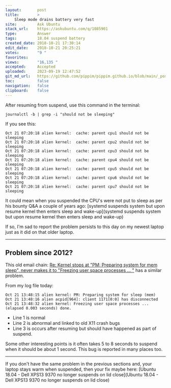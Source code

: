 ```yaml
---
layout:       post
title:        >
    Sleep mode drains battery very fast
site:         Ask Ubuntu
stack_url:    https://askubuntu.com/q/1085901
type:         Answer
tags:         18.04 suspend battery
created_date: 2018-10-21 17:30:14
edit_date:    2018-10-21 20:25:21
votes:        "9 "
favorites:    
views:        "16,135 "
accepted:     Accepted
uploaded:     2023-09-19 12:47:52
git_md_url:   https://github.com/pippim/pippim.github.io/blob/main/_posts/2018/2018-10-21-Sleep-mode-drains-battery-very-fast.md
toc:          false
navigation:   false
clipboard:    false
---
```


After resuming from suspend, use this command in the terminal:

``` 
journalctl -b | grep -i "should not be sleeping"
```

If you see this:

``` 
Oct 21 07:20:18 alien kernel:  cache: parent cpu1 should not be sleeping
Oct 21 07:20:18 alien kernel:  cache: parent cpu2 should not be sleeping
Oct 21 07:20:18 alien kernel:  cache: parent cpu3 should not be sleeping
Oct 21 07:20:18 alien kernel:  cache: parent cpu4 should not be sleeping
Oct 21 07:20:18 alien kernel:  cache: parent cpu5 should not be sleeping
Oct 21 07:20:18 alien kernel:  cache: parent cpu6 should not be sleeping
Oct 21 07:20:18 alien kernel:  cache: parent cpu7 should not be sleeping
```

It could mean when you suspended the CPU's were not put to sleep as per his bounty Q&A a couple of years ago: [systemd suspends system but upon resume kernel then enters sleep and wake-up](systemd suspends system but upon resume kernel then enters sleep and wake-up)

If so, I'm sad to report the problem persists to this day on my newest laptop just as it did on that older laptop.


----------

## Problem since 2012?

This old email chain: [Re: Kernel stops at "PM: Preparing system for mem sleep", never makes it to "Freezing user space processes ... "][1] has a similar problem.

From my log file today:

``` 
Oct 21 13:48:15 alien kernel: PM: Preparing system for sleep (mem)
Oct 21 13:48:16 alien acpid[964]: client 1171[0:0] has disconnected
Oct 21 13:48:32 alien kernel: Freezing user space processes ... (elapsed 0.003 seconds) done.
```

- Line 1 is normal
- Line 2 is abnormal and linked to old X11 crash bugs
- Line 3 is occurs after resuming but should have happened as part of suspend.

Some other interesting points is it often takes 5 to 8 seconds to suspend when it should be about 1 second. This bug is reported in many places too.

----------

If you don't have the same problem in the previous sections and, your laptop stays warm when suspended, then your fix maybe here: [Ubuntu 18.04 - Dell XPS13 9370 no longer suspends on lid close](Ubuntu 18.04 - Dell XPS13 9370 no longer suspends on lid close)


  [1]: https://www.spinics.net/lists/linux-acpi/msg37409.html
